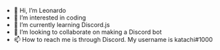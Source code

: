 - 👋 Hi, I’m Leonardo
- 👀 I’m interested in coding
- 🌱 I’m currently learning Discord.js
- 💞️ I’m looking to collaborate on making a Discord bot
- 📫 How to reach me is through Discord. My username is katachi#1000

<!---
katachi-git/katachi-git is a ✨ special ✨ repository because its `README.md` (this file) appears on your GitHub profile.
You can click the Preview link to take a look at your changes.
--->

